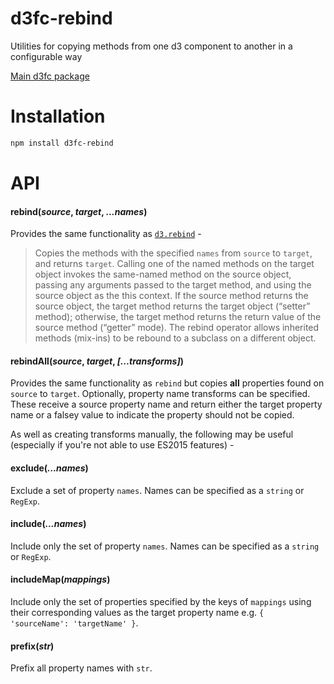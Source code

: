 # d3fc-rebind

Utilities for copying methods from one d3 component to another in a configurable way

[Main d3fc package](https://github.com/ScottLogic/d3fc)

# Installation

```bash
npm install d3fc-rebind
```

# API

#### **rebind**(*source*, *target*, *...names*)

Provides the same functionality as [`d3.rebind`](https://github.com/mbostock/d3/wiki/Internals#rebind) -

> Copies the methods with the specified `names` from `source` to `target`, and returns `target`. Calling one of the named methods on the target object invokes the same-named method on the source object, passing any arguments passed to the target method, and using the source object as the this context. If the source method returns the source object, the target method returns the target object (“setter” method); otherwise, the target method returns the return value of the source method (“getter” mode). The rebind operator allows inherited methods (mix-ins) to be rebound to a subclass on a different object.

#### **rebindAll**(*source*, *target*, *[...transforms]*)

Provides the same functionality as `rebind` but copies **all** properties found on `source` to `target`. Optionally, property name transforms can be specified. These receive a source property name and return either the target property name or a falsey value to indicate the property should not be copied.

As well as creating transforms manually, the following may be useful (especially if you're not able to use ES2015 features) -

#### **exclude**(*...names*)

Exclude a set of property `names`. Names can be specified as a `string` or `RegExp`.

#### **include**(*...names*)

Include only the set of property `names`. Names can be specified as a `string` or `RegExp`.

#### **includeMap**(*mappings*)

Include only the set of properties specified by the keys of `mappings` using their corresponding values as the target property name e.g. `{ 'sourceName': 'targetName' }`.

#### **prefix**(*str*)

Prefix all property names with `str`.
